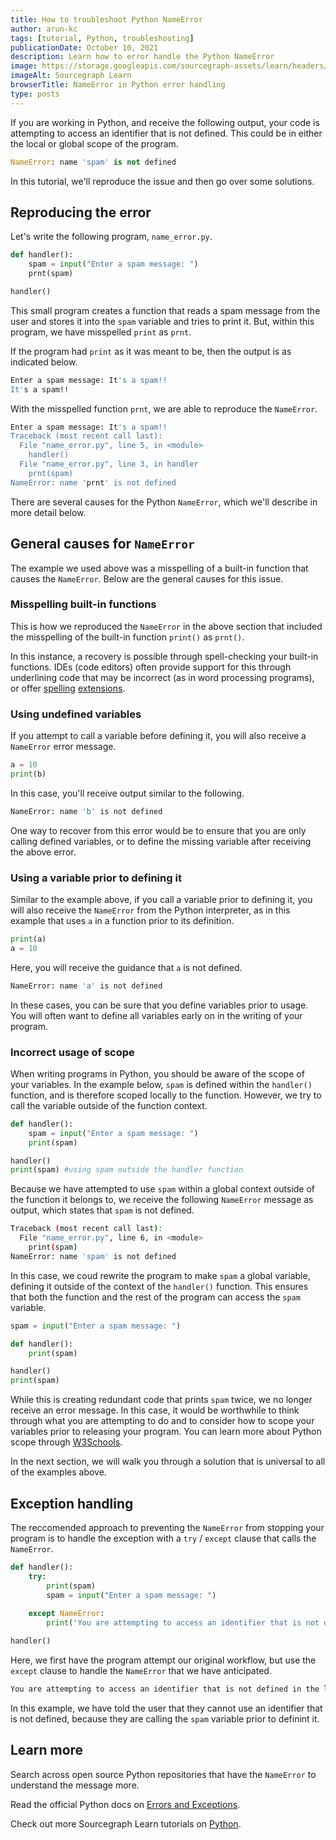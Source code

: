 ```yaml
---
title: How to troubleshoot Python NameError
author: arun-kc
tags: [tutorial, Python, troubleshooting]
publicationDate: October 10, 2021
description: Learn how to error handle the Python NameError
image: https://storage.googleapis.com/sourcegraph-assets/learn/headers/sourcegraph-learn-header.png
imageAlt: Sourcegraph Learn
browserTitle: NameError in Python error handling
type: posts
---
```


If you are working in Python, and receive the following output, your code is attempting to access an identifier that is not defined. This could be in either the local or global scope of the program.

```python
NameError: name 'spam' is not defined
```

In this tutorial, we'll reproduce the issue and then go over some solutions.

## Reproducing the error

Let's write the following program, `name_error.py`. 

```python
def handler():
    spam = input("Enter a spam message: ")
    prnt(spam)

handler()
```

This small program creates a function that reads a spam message from the user and stores it into the `spam` variable and tries to print it. But, within this program, we have misspelled `print` as `prnt`.

If the program had `print` as it was meant to be, then the output is as indicated below.

```sh
Enter a spam message: It's a spam!!
It's a spam!!
```

With the misspelled function `prnt`, we are able to reproduce the `NameError`.

```sh
Enter a spam message: It's a spam!!
Traceback (most recent call last):
  File "name_error.py", line 5, in <module>
    handler()
  File "name_error.py", line 3, in handler
    prnt(spam)
NameError: name 'prnt' is not defined
```

There are several causes for the Python `NameError`, which we'll describe in more detail below.

## General causes for `NameError`

The example we used above was a misspelling of a built-in function that causes the `NameError`. Below are the general causes for this issue.

### Misspelling built-in functions

This is how we reproduced the `NameError` in the above section that included the misspelling of the built-in function `print()` as `prnt()`. 

In this instance, a recovery is possible through spell-checking your built-in functions. IDEs (code editors) often provide support for this through underlining code that may be incorrect (as in word processing programs), or offer [spelling](https://marketplace.visualstudio.com/items?itemName=streetsidesoftware.code-spell-checker) [extensions](https://marketplace.visualstudio.com/items?itemName=ban.spellright).

### Using undefined variables

If you attempt to call a variable before defining it, you will also receive a `NameError` error message. 

```python
a = 10
print(b)
```

In this case, you'll receive output similar to the following.

```sh
NameError: name 'b' is not defined
```

One way to recover from this error would be to ensure that you are only calling defined variables, or to define the missing variable after receiving the above error. 

### Using a variable prior to defining it

Similar to the example above, if you call a variable prior to defining it, you will also receive the `NameError` from the Python interpreter, as in this example that uses `a` in a function prior to its definition. 

```python
print(a)
a = 10
``` 

Here, you will receive the guidance that `a` is not defined. 


```sh
NameError: name 'a' is not defined
```

In these cases, you can be sure that you define variables prior to usage. You will often want to define all variables early on in the writing of your program.

### Incorrect usage of scope

When writing programs in Python, you should be aware of the scope of your variables. In the example below, `spam` is defined within the `handler()` function, and is therefore scoped locally to the function. However, we try to call the variable outside of the function context. 

```python
def handler():
    spam = input("Enter a spam message: ")
    print(spam)

handler()
print(spam) #using spam outside the handler function
```

Because we have attempted to use `spam` within a global context outside of the function it belongs to, we receive the following `NameError` message as output, which states that `spam` is not defined.

```sh
Traceback (most recent call last):
  File "name_error.py", line 6, in <module>
    print(spam)
NameError: name 'spam' is not defined
```

In this case, we coud rewrite the program to make `spam` a global variable, defining it outside of the context of the `handler()` function. This ensures that both the function and the rest of the program can access the `spam` variable.

```python
spam = input("Enter a spam message: ")

def handler():
    print(spam)

handler()
print(spam)
```

While this is creating redundant code that prints `spam` twice, we no longer receive an error message. In this case, it would be worthwhile to think through what you are attempting to do and to consider how to scope your variables prior to releasing your program. You can learn more about Python scope through [W3Schools](https://www.w3schools.com/python/python_scope.asp).

In the next section, we will walk you through a solution that is universal to all of the examples above. 

## Exception handling

The reccomended approach to preventing the `NameError` from stopping your program is to handle the exception with a `try` / `except` clause that calls the `NameError`.

```python
def handler():
    try:
        print(spam)
        spam = input("Enter a spam message: ")
    
    except NameError:
        print('You are attempting to access an identifier that is not defined in the local or global scope.')

handler()
```

Here, we first have the program attempt our original workflow, but use the `except` clause to handle the `NameError` that we have anticipated. 

```sh
You are attempting to access an identifier that is not defined in the local or global scope.
```

In this example, we have told the user that they cannot use an identifier that is not defined, because they are calling the `spam` variable prior to definint it.

## Learn more

Search across open source Python repositories that have the `NameError` to understand the message more.

<SourcegraphSearch query="NameError lang:python" patternType="literal"/>

Read the official Python docs on [Errors and Exceptions](https://docs.python.org/3/tutorial/errors.html).

Check out more Sourcegraph Learn tutorials on [Python](https://learn.sourcegraph.com/tags/python).
